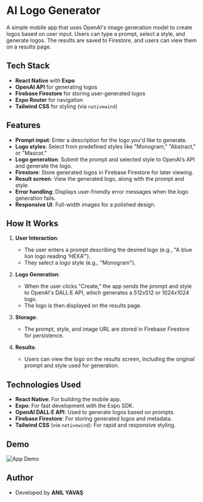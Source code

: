 # AI Logo Generator

A simple mobile app that uses OpenAI's image generation model to create logos based on user input. Users can type a prompt, select a style, and generate logos. The results are saved to Firestore, and users can view them on a results page.

## Tech Stack

- **React Native** with **Expo**
- **OpenAI API** for generating logos
- **Firebase Firestore** for storing user-generated logos
- **Expo Router** for navigation
- **Tailwind CSS** for styling (via `nativewind`)

## Features

- **Prompt input**: Enter a description for the logo you'd like to generate.
- **Logo styles**: Select from predefined styles like "Monogram," "Abstract," or "Mascot."
- **Logo generation**: Submit the prompt and selected style to OpenAI’s API and generate the logo.
- **Firestore**: Store generated logos in Firebase Firestore for later viewing.
- **Result screen**: View the generated logo, along with the prompt and style.
- **Error handling**: Displays user-friendly error messages when the logo generation fails.
- **Responsive UI**: Full-width images for a polished design.

## How It Works

1. **User Interaction**: 
   - The user enters a prompt describing the desired logo (e.g., "A blue lion logo reading ‘HEXA’").
   - They select a logo style (e.g., "Monogram").

2. **Logo Generation**: 
   - When the user clicks "Create," the app sends the prompt and style to OpenAI's DALL·E API, which generates a 512x512 or 1024x1024 logo.
   - The logo is then displayed on the results page.

3. **Storage**:
   - The prompt, style, and image URL are stored in Firebase Firestore for persistence.
   
4. **Results**: 
   - Users can view the logo on the results screen, including the original prompt and style used for generation.

## Technologies Used

- **React Native**: For building the mobile app.
- **Expo**: For fast development with the Expo SDK.
- **OpenAI DALL·E API**: Used to generate logos based on prompts.
- **Firebase Firestore**: For storing generated logos and metadata.
- **Tailwind CSS** (via `nativewind`): For rapid and responsive styling.

## Demo

![App Demo](https://github.com/user-attachments/assets/2d4ad826-6d00-4c72-be55-e8d170e13408)

## Author

- Developed by **ANIL YAVAŞ**


